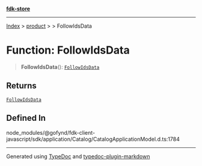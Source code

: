 [**fdk-store**](../../../README.md)
***

[Index](../../../API.md) > [product](../../README.md) > [<internal>](../README.md) > FollowIdsData

# Function: FollowIdsData

> **FollowIdsData**(): [`FollowIdsData`](../type-aliases/type-alias.FollowIdsData.md)

## Returns

[`FollowIdsData`](../type-aliases/type-alias.FollowIdsData.md)

## Defined In

node\_modules/@gofynd/fdk-client-javascript/sdk/application/Catalog/CatalogApplicationModel.d.ts:1784

***
Generated using [TypeDoc](https://typedoc.org/) and [typedoc-plugin-markdown](https://www.npmjs.com/package/typedoc-plugin-markdown)
